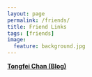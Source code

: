 ```yaml
---
layout: page
permalink: /friends/
title: Friend Links
tags: [friends]
image:
  feature: background.jpg
---
```


[**Tongfei Chan (Blog)**](http://tongfei.me)
